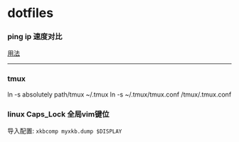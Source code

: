 # dotfiles

### ping ip 速度对比
[用法](./ipSpeed/ipSpeedTest.md)
___

### tmux
ln -s absolutely path/tmux ~/.tmux
ln -s ~/.tmux/tmux.conf /tmux/.tmux.conf

### linux Caps_Lock  全局vim键位
导入配置:
 `xkbcomp myxkb.dump $DISPLAY` 
